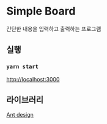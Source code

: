 # Simple Board

간단한 내용을 입력하고 출력하는 프로그램 

## 실행
### `yarn start`

[http://localhost:3000](http://localhost:3000)

## 라이브러리
[Ant design](https://ant.design/)
